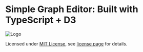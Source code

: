 # Simple Graph Editor: Built with TypeScript + D3

![Logo](/pictures/logo/warsawjs-logo-light.png)

Licensed under [MIT License](http://en.wikipedia.org/wiki/MIT_License), see [license page](https://github.com/shower/shower/wiki/MIT-License) for details.
